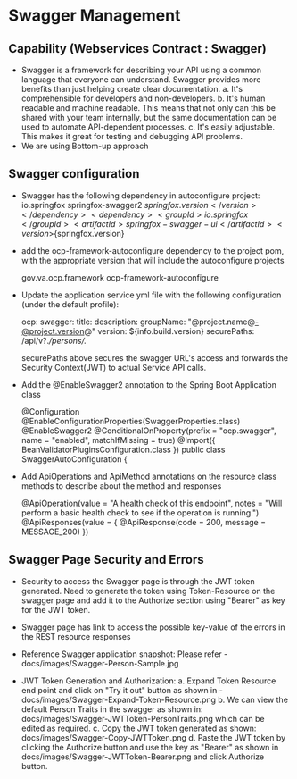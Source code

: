 # Swagger Management

## Capability (Webservices Contract : Swagger)
- Swagger is a framework for describing your API using a common language that everyone can understand. 
Swagger provides more benefits than just helping create clear documentation.
	a. It's comprehensible for developers and non-developers. 
	b. It's human readable and machine readable. This means that not only can this be shared with your team internally, but the same documentation can be used to automate API-dependent processes.
	c. It's easily adjustable. This makes it great for testing and debugging API problems.
- We are using Bottom-up approach 

## Swagger configuration

- Swagger has the following dependency in autoconfigure project:
		<dependency>
	      <groupId>io.springfox</groupId>
	      <artifactId>springfox-swagger2</artifactId>
	      <version>${springfox.version}</version>
	    </dependency>
	    <dependency>
	      <groupId>io.springfox</groupId>
	      <artifactId>springfox-swagger-ui</artifactId>
	      <version>${springfox.version}</version>
	    </dependency>

- add the ocp-framework-autoconfigure dependency to the project pom, with the appropriate version that will 
  include the autoconfigure projects

	<dependency>
        <groupId>gov.va.ocp.framework</groupId>
        <artifactId>ocp-framework-autoconfigure</artifactId>
        <!-- add the appropriate version -->
    </dependency>
    
- Update the application service yml file with the following configuration (under the default profile):

	ocp:
		swagger:
    			title: 
    			description:
    			groupName: "@project.name@-@project.version@"
    			version: ${info.build.version}
    			securePaths: /api/v?.*/persons/.*
    			
   securePaths above secures the swagger URL's access and forwards the Security Context(JWT) to 
   actual Service API calls.  

- Add the @EnableSwagger2 annotation to the Spring Boot Application class 

	@Configuration
	@EnableConfigurationProperties(SwaggerProperties.class)
	@EnableSwagger2
	@ConditionalOnProperty(prefix = "ocp.swagger", name = "enabled", matchIfMissing = true)
	@Import({ BeanValidatorPluginsConfiguration.class })
	public class SwaggerAutoConfiguration {
	
- Add ApiOperations and ApiMethod annotations on the resource class methods to describe about the 
  method and responses
  
  	@ApiOperation(value = "A health check of this endpoint",
			notes = "Will perform a basic health check to see if the operation is running.")
	@ApiResponses(value = {
			@ApiResponse(code = 200, message = MESSAGE_200) })
	
## Swagger Page Security and Errors

- Security to access the Swagger page is through the JWT token generated. Need to generate the token using Token-Resource on the swagger page and add it to the Authorize section using "Bearer" as key for the JWT token.

- Swagger page has link to access the possible key-value of the errors in the REST resource responses

- Reference Swagger application snapshot: Please refer - docs/images/Swagger-Person-Sample.jpg

- JWT Token Generation and Authorization:
	a. Expand Token Resource end point and click on "Try it out" button as shown in - docs/images/Swagger-Expand-Token-Resource.png
	b. We can view the default Person Traits in the swagger as shown in: docs/images/Swagger-JWTToken-PersonTraits.png which can be edited as required.
	c. Copy the JWT token generated as shown: docs/images/Swagger-Copy-JWTToken.png
	d. Paste the JWT token by clicking the Authorize button and use the key as "Bearer" as shown in docs/images/Swagger-JWTToken-Bearer.png and click Authorize button.
